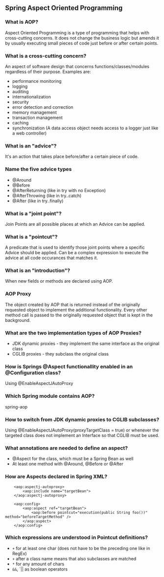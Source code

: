 ## Spring Aspect Oriented Programming

### What is AOP?
Aspect Oriented Programming is a type of programming that helps with
cross-cutting concerns. It does not change the business logic but amends it by
usually executing small pieces of code just before or after certain points.

### What is a cross-cutting concern?
An aspect of software design that concerns functions/classes/modules regardless
of their purpose. Examples are:
* performance monitoring
* logging
* auditing
* internationalization
* security
* error detection and correction
* memory management
* transaction management
* caching
* synchronization
(A data access object needs access to a logger just like a web controller)

### What is an "advice"?
It's an action that takes place before/after a certain piece of code.

### Name the five advice types
* @Around
* @Before
* @AfterReturning       (like in try with no Exception)
* @AfterThrowing        (like in try..catch)
* @After                (like in try..finally)

### What is a "joint point"?
Join Points are all possible places at which an Advice can be applied.

### What is a "pointcut"?
A predicate that is used to identify those joint points where a specific
Advice should be applied. Can be a complex expression to execute the 
advice at all code occurances that matches it.

### What is an "introduction"?
When new fields or methods are declared using AOP.

### AOP Proxy
The object created by AOP that is returned instead of the originally requested
object to implement the additional functionality. Every other method call is
passed to the originally requested object that is kept in the background.

### What are the two implementation types of AOP Proxies?
* JDK dynamic proxies - they implement the same interface as the original class
* CGLIB proxies - they subclass the original class

### How is Springs @Aspect functionallity enabled in an @Configuration class?
Using @EnableAspectJAutoProxy

### Which Spring module contains AOP?
spring-aop

### How to switch from JDK dynamic proxies to CGLIB subclasses?
Using @EnableAspectJAutoProxy(proxyTargetClass = true) or whenever the
targeted class does not implement an Interface so that CGLIB must be used.

### What annotations are needed to define an aspect?
* @Aspect for the class, which must be a Spring Bean as well
* At least one method with @Around, @Before or @After

### How are Aspects declared in Spring XML?
```
    <aop:aspectj-autoproxy>
        <aop:include name="targetBean"> 
    </aop:aspectj-autoproxy>

    <aop:config>
        <aop:aspect ref="targetBean">
            <aop:before pointcut="execution(public String foo())" method="beforeTargetMethod" />
        </aop:aspect>
    </aop:config>
```

### Which expressions are understood in Pointcut definitions?
* `+` for at least one char (does not have to be the preceding one like in RegEx)
* `+` after a class name means that also subclasses are matched
* `*` for any amount of chars
* `&&`, `|| as boolean operators
